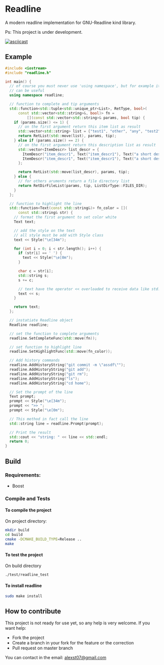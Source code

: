 # Readline

A modern readline implementation for GNU-Readline kind library.

Ps: This project is under development.

[![asciicast](https://asciinema.org/a/QJ9RnYlIZaJ4eJ7kHeWz2EDgH.png)](https://asciinema.org/a/QJ9RnYlIZaJ4eJ7kHeWz2EDgH)

## Example
```cpp
#include <iostream>
#include "readline.h"

int main() {
  // of course you must never use 'using namespace', but for example it
  // can be useful
  using namespace readline;

  // function to complete and tip arguments
  std::function<std::tuple<std::unique_ptr<List>, RetType, bool>(
      const std::vector<std::string>&, bool)> fn =
          [](const std::vector<std::string>& params, bool tip) {
    if (params.size() <= 1) {
      // on the first argument return this item list as result
      std::vector<std::string> list = {"test1", "other", "any", "test2"};
      return RetList(std::move(list), params, tip);
    } else if (params.size() == 2) {
      // on the first argument return this description list as result
      std::vector<ItemDescr> list_descr = {
        ItemDescr("item_descr1", Text("item_descr1"), Text("a short description for test")),
        ItemDescr("item_descr1", Text("item_descr1"), Text("a short description 2"))
      };

      return RetList(std::move(list_descr), params, tip);
    } else {
      // for others aruments return a file directory list
      return RetDirFileList(params, tip, ListDirType::FILES_DIR);
    }
  };

  // function to highlight the line
  std::function<Text(const std::string&)> fn_color = [](
      const std::string& str) {
    // format the first argument to set color white
    Text text;

    // add the style on the text
    // all style must be add with Style class
    text << Style("\e[34m");

    for (int i = 0; i < str.length(); i++) {
      if (str[i] == ' ') {
        text << Style("\e[0m");
      }

      char c = str[i];
      std::string s;
      s += c;

      // text have the operator << overloaded to receive data like std::cout
      text << s;
    }

    return text;
  };

  // instatiate Readline object
  Readline readline;

  // set the function to complete arguments
  readline.SetCompleteFunc(std::move(fn));

  // set function to highlight line
  readline.SetHighlightFunc(std::move(fn_color));

  // Add history commands
  readline.AddHistoryString("git commit -m \"assdf\"");
  readline.AddHistoryString("git add");
  readline.AddHistoryString("git rm");
  readline.AddHistoryString("ls");
  readline.AddHistoryString("cd home");

  // Set the prompt of the line
  Text prompt;
  prompt << Style("\e[34m");
  prompt << ">> ";
  prompt << Style("\e[0m");

  // This method in fact call the line
  std::string line = readline.Prompt(prompt);

  // Print the result
  std::cout << "string: " << line << std::endl;
  return 0;
}
```

## Build
### Requirements:
* Boost

### Compile and Tests
#### To compile the project
On project directory:
```sh
mkdir build
cd build
cmake -DCMAKE_BUILD_TYPE=Release ..
make
```

#### To test the project
On build directory
```sh
./test/readline_test
```

#### To install readline
```sh
sudo make install
```

## How to contribute
This project is not ready for use yet, so any help is very welcome.
If you want help:
* Fork the project
* Create a branch in your fork for the feature or the correction
* Pull request on master branch

You can contact in the email: alexst07@gmail.com
